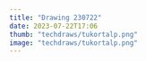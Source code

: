 ```yaml
---
title: "Drawing 230722"
date: 2023-07-22T17:06
thumb: "techdraws/tukortalp.png"
image: "techdraws/tukortalp.png"
---
```

